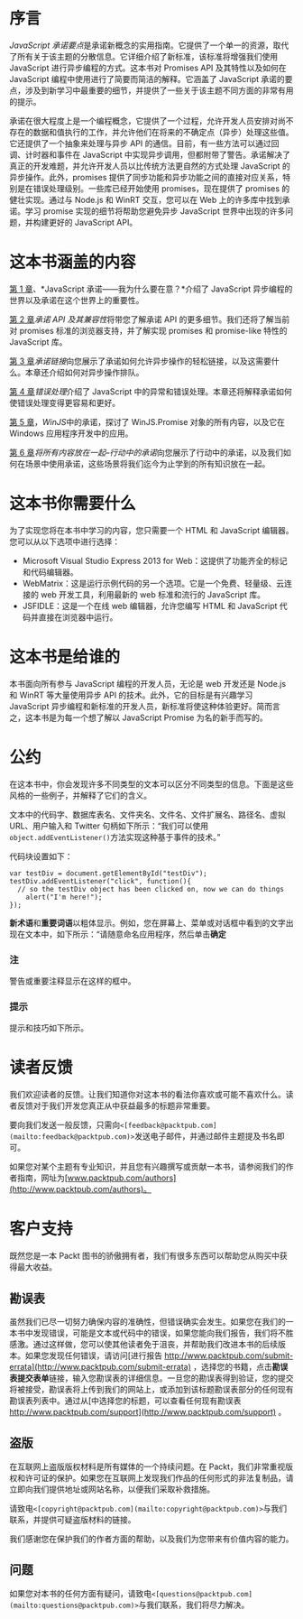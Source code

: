 # 序言

*JavaScript 承诺要点*是承诺新概念的实用指南。它提供了一个单一的资源，取代了所有关于该主题的分散信息。它详细介绍了新标准，该标准将增强我们使用 JavaScript 进行异步编程的方式。这本书对 Promises API 及其特性以及如何在 JavaScript 编程中使用进行了简要而简洁的解释。它涵盖了 JavaScript 承诺的要点，涉及到新学习中最重要的细节，并提供了一些关于该主题不同方面的非常有用的提示。

承诺在很大程度上是一个编程概念，它提供了一个过程，允许开发人员安排对尚不存在的数据和值执行的工作，并允许他们在将来的不确定点（异步）处理这些值。它还提供了一个抽象来处理与异步 API 的通信。目前，有一些方法可以通过回调、计时器和事件在 JavaScript 中实现异步调用，但都附带了警告。承诺解决了真正的开发难题，并允许开发人员以比传统方法更自然的方式处理 JavaScript 的异步操作。此外，promises 提供了同步功能和异步功能之间的直接对应关系，特别是在错误处理级别。一些库已经开始使用 promises，现在提供了 promises 的健壮实现。通过与 Node.js 和 WinRT 交互，您可以在 Web 上的许多库中找到承诺。学习 promise 实现的细节将帮助您避免异步 JavaScript 世界中出现的许多问题，并构建更好的 JavaScript API。

# 这本书涵盖的内容

[第 1 章](1.html#E9OE2-fe4c0b71cd2847c897e147ea131725a8 "Chapter 1. JavaScript Promises – Why Should I Care?")、*JavaScript 承诺——我为什么要在意？*介绍了 JavaScript 异步编程的世界以及承诺在这个世界上的重要性。

[第 2 章](2.html#H5A42-fe4c0b71cd2847c897e147ea131725a8 "Chapter 2. The Promise API and Its Compatibility")*承诺 API 及其兼容性*将带您了解承诺 API 的更多细节。我们还将了解当前对 promises 标准的浏览器支持，并了解实现 promises 和 promise-like 特性的 JavaScript 库。

[第 3 章](3.html#K0RQ2-fe4c0b71cd2847c897e147ea131725a8 "Chapter 3. Chaining of Promises")*承诺链接*向您展示了承诺如何允许异步操作的轻松链接，以及这需要什么。本章还介绍如何对异步操作排队。

[第 4 章](4.html#LTSU2-fe4c0b71cd2847c897e147ea131725a8 "Chapter 4. Error Handling")*错误处理*介绍了 JavaScript 中的异常和错误处理。本章还将解释承诺如何使错误处理变得更容易和更好。

[第 5 章](5.html#OPEK1-fe4c0b71cd2847c897e147ea131725a8 "Chapter 5. Promises in WinJS")，*WinJS*中的承诺，探讨了 WinJS.Promise 对象的所有内容，以及它在 Windows 应用程序开发中的应用。

[第 6 章](6.html#RL0A2-fe4c0b71cd2847c897e147ea131725a8 "Chapter 6. Putting It All Together – Promises in Action")*将所有内容放在一起–行动中的承诺*向您展示了行动中的承诺，以及我们如何在场景中使用承诺，这些场景将我们迄今为止学到的所有知识放在一起。

# 这本书你需要什么

为了实现您将在本书中学习的内容，您只需要一个 HTML 和 JavaScript 编辑器。您可以从以下选项中进行选择：

*   Microsoft Visual Studio Express 2013 for Web：这提供了功能齐全的标记和代码编辑器。
*   WebMatrix：这是运行示例代码的另一个选项。它是一个免费、轻量级、云连接的 web 开发工具，利用最新的 web 标准和流行的 JavaScript 库。
*   JSFIDLE：这是一个在线 web 编辑器，允许您编写 HTML 和 JavaScript 代码并直接在浏览器中运行。

# 这本书是给谁的

本书面向所有参与 JavaScript 编程的开发人员，无论是 web 开发还是 Node.js 和 WinRT 等大量使用异步 API 的技术。此外，它的目标是有兴趣学习 JavaScript 异步编程和新标准的开发人员，新标准将使这种体验更好。简而言之，这本书是为每一个想了解以 JavaScript Promise 为名的新手而写的。

# 公约

在这本书中，你会发现许多不同类型的文本可以区分不同类型的信息。下面是这些风格的一些例子，并解释了它们的含义。

文本中的代码字、数据库表名、文件夹名、文件名、文件扩展名、路径名、虚拟 URL、用户输入和 Twitter 句柄如下所示：“我们可以使用`object.addEventListener()`方法实现这种基于事件的技术。”

代码块设置如下：

```
var testDiv = document.getElementById("testDiv");
testDiv.addEventListener("click", function(){
  // so the testDiv object has been clicked on, now we can do things
    alert("I'm here!");
});
```

**新术语**和**重要词语**以粗体显示。例如，您在屏幕上、菜单或对话框中看到的文字出现在文本中，如下所示：“请随意命名应用程序，然后单击**确定**

### 注

警告或重要注释显示在这样的框中。

### 提示

提示和技巧如下所示。

# 读者反馈

我们欢迎读者的反馈。让我们知道你对这本书的看法你喜欢或可能不喜欢什么。读者反馈对于我们开发您真正从中获益最多的标题非常重要。

要向我们发送一般反馈，只需向`<[feedback@packtpub.com](mailto:feedback@packtpub.com)>`发送电子邮件，并通过邮件主题提及书名即可。

如果您对某个主题有专业知识，并且您有兴趣撰写或贡献一本书，请参阅我们的作者指南，网址为[www.packtpub.com/authors](http://www.packtpub.com/authors)。

# 客户支持

既然您是一本 Packt 图书的骄傲拥有者，我们有很多东西可以帮助您从购买中获得最大收益。

## 勘误表

虽然我们已尽一切努力确保内容的准确性，但错误确实会发生。如果您在我们的一本书中发现错误，可能是文本或代码中的错误，如果您能向我们报告，我们将不胜感激。通过这样做，您可以使其他读者免于沮丧，并帮助我们改进本书的后续版本。如果您发现任何错误，请访问[进行报告 http://www.packtpub.com/submit-errata](http://www.packtpub.com/submit-errata) ，选择您的书籍，点击**勘误表****提交****表单**链接，输入您勘误表的详细信息。一旦您的勘误表得到验证，您的提交将被接受，勘误表将上传到我们的网站上，或添加到该标题勘误表部分的任何现有勘误表列表中。通过从[中选择您的标题，可以查看任何现有勘误表 http://www.packtpub.com/support](http://www.packtpub.com/support) 。

## 盗版

在互联网上盗版版权材料是所有媒体的一个持续问题。在 Packt，我们非常重视版权和许可证的保护。如果您在互联网上发现我们作品的任何形式的非法复制品，请立即向我们提供地址或网站名称，以便我们采取补救措施。

请致电`<[copyright@packtpub.com](mailto:copyright@packtpub.com)>`与我们联系，并提供可疑盗版材料的链接。

我们感谢您在保护我们的作者方面的帮助，以及我们为您带来有价值内容的能力。

## 问题

如果您对本书的任何方面有疑问，请致电`<[questions@packtpub.com](mailto:questions@packtpub.com)>`与我们联系，我们将尽力解决。